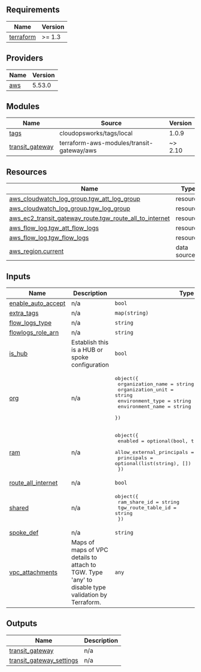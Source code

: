 ## Requirements

| Name | Version |
|------|---------|
| <a name="requirement_terraform"></a> [terraform](#requirement\_terraform) | >= 1.3 |

## Providers

| Name | Version |
|------|---------|
| <a name="provider_aws"></a> [aws](#provider\_aws) | 5.53.0 |

## Modules

| Name | Source | Version |
|------|--------|---------|
| <a name="module_tags"></a> [tags](#module\_tags) | cloudopsworks/tags/local | 1.0.9 |
| <a name="module_transit_gateway"></a> [transit\_gateway](#module\_transit\_gateway) | terraform-aws-modules/transit-gateway/aws | ~> 2.10 |

## Resources

| Name | Type |
|------|------|
| [aws_cloudwatch_log_group.tgw_att_log_group](https://registry.terraform.io/providers/hashicorp/aws/latest/docs/resources/cloudwatch_log_group) | resource |
| [aws_cloudwatch_log_group.tgw_log_group](https://registry.terraform.io/providers/hashicorp/aws/latest/docs/resources/cloudwatch_log_group) | resource |
| [aws_ec2_transit_gateway_route.tgw_route_all_to_internet](https://registry.terraform.io/providers/hashicorp/aws/latest/docs/resources/ec2_transit_gateway_route) | resource |
| [aws_flow_log.tgw_att_flow_logs](https://registry.terraform.io/providers/hashicorp/aws/latest/docs/resources/flow_log) | resource |
| [aws_flow_log.tgw_flow_logs](https://registry.terraform.io/providers/hashicorp/aws/latest/docs/resources/flow_log) | resource |
| [aws_region.current](https://registry.terraform.io/providers/hashicorp/aws/latest/docs/data-sources/region) | data source |

## Inputs

| Name | Description | Type | Default | Required |
|------|-------------|------|---------|:--------:|
| <a name="input_enable_auto_accept"></a> [enable\_auto\_accept](#input\_enable\_auto\_accept) | n/a | `bool` | `true` | no |
| <a name="input_extra_tags"></a> [extra\_tags](#input\_extra\_tags) | n/a | `map(string)` | `{}` | no |
| <a name="input_flow_logs_type"></a> [flow\_logs\_type](#input\_flow\_logs\_type) | n/a | `string` | `"REJECT"` | no |
| <a name="input_flowlogs_role_arn"></a> [flowlogs\_role\_arn](#input\_flowlogs\_role\_arn) | n/a | `string` | n/a | yes |
| <a name="input_is_hub"></a> [is\_hub](#input\_is\_hub) | Establish this is a HUB or spoke configuration | `bool` | `false` | no |
| <a name="input_org"></a> [org](#input\_org) | n/a | <pre>object({<br>    organization_name = string<br>    organization_unit = string<br>    environment_type  = string<br>    environment_name  = string<br>  })</pre> | n/a | yes |
| <a name="input_ram"></a> [ram](#input\_ram) | n/a | <pre>object({<br>    enabled                   = optional(bool, true)<br>    allow_external_principals = optional(bool, false)<br>    principals                = optional(list(string), [])<br>  })</pre> | <pre>{<br>  "allow_external_principals": false,<br>  "enabled": false,<br>  "principals": []<br>}</pre> | no |
| <a name="input_route_all_internet"></a> [route\_all\_internet](#input\_route\_all\_internet) | n/a | `bool` | `true` | no |
| <a name="input_shared"></a> [shared](#input\_shared) | n/a | <pre>object({<br>    ram_share_id       = string<br>    tgw_route_table_id = string<br>  })</pre> | <pre>{<br>  "ram_share_id": null,<br>  "tgw_route_table_id": null<br>}</pre> | no |
| <a name="input_spoke_def"></a> [spoke\_def](#input\_spoke\_def) | n/a | `string` | `"001"` | no |
| <a name="input_vpc_attachments"></a> [vpc\_attachments](#input\_vpc\_attachments) | Maps of maps of VPC details to attach to TGW. Type 'any' to disable type validation by Terraform. | `any` | `{}` | no |

## Outputs

| Name | Description |
|------|-------------|
| <a name="output_transit_gateway"></a> [transit\_gateway](#output\_transit\_gateway) | n/a |
| <a name="output_transit_gateway_settings"></a> [transit\_gateway\_settings](#output\_transit\_gateway\_settings) | n/a |
